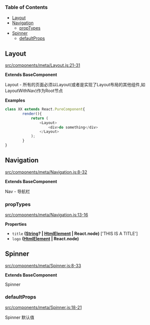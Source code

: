 <!-- Generated by documentation.js. Update this documentation by updating the source code. -->

### Table of Contents

-   [Layout](#layout)
-   [Navigation](#navigation)
    -   [propTypes](#proptypes)
-   [Spinner](#spinner)
    -   [defaultProps](#defaultprops)

## Layout

[src/components/meta/Layout.js:21-31](https://github.com/m860/react-practise/blob/71a61e5e878bb9aacb730a3db26d0b72a81ff481/src/components/meta/Layout.js#L21-L31 "Source code on GitHub")

**Extends BaseComponent**

Layout - 所有的页面必须以Layout(或者是实现了Layout布局的其他组件,如LayoutWithNav)作为Root节点

**Examples**

```javascript
class XX extends React.PureComponent{
		render(){
			return (
				<Layout>
				    <div>do something</div>
				</Layout>
			);
		}
}
```

## Navigation

[src/components/meta/Navigation.js:8-32](https://github.com/m860/react-practise/blob/71a61e5e878bb9aacb730a3db26d0b72a81ff481/src/components/meta/Navigation.js#L8-L32 "Source code on GitHub")

**Extends BaseComponent**

Nav - 导航栏

### propTypes

[src/components/meta/Navigation.js:13-16](https://github.com/m860/react-practise/blob/71a61e5e878bb9aacb730a3db26d0b72a81ff481/src/components/meta/Navigation.js#L13-L16 "Source code on GitHub")

**Properties**

-   `title` **([String](https://developer.mozilla.org/en-US/docs/Web/JavaScript/Reference/Global_Objects/String)? | [HtmlElement](https://developer.mozilla.org/en-US/docs/Web/HTML/Element) | React.node)** ['THIS IS A TITLE']
-   `logo` **([HtmlElement](https://developer.mozilla.org/en-US/docs/Web/HTML/Element) | React.node)** 

## Spinner

[src/components/meta/Spinner.js:8-33](https://github.com/m860/react-practise/blob/71a61e5e878bb9aacb730a3db26d0b72a81ff481/src/components/meta/Spinner.js#L8-L33 "Source code on GitHub")

**Extends BaseComponent**

Spinner

### defaultProps

[src/components/meta/Spinner.js:18-21](https://github.com/m860/react-practise/blob/71a61e5e878bb9aacb730a3db26d0b72a81ff481/src/components/meta/Spinner.js#L18-L21 "Source code on GitHub")

Spinner 默认值
